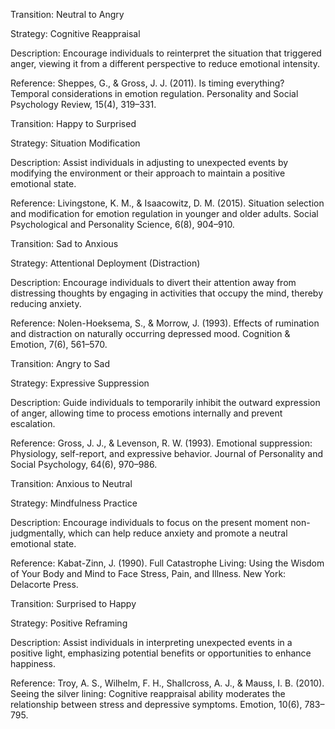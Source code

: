 Transition: Neutral to Angry

Strategy: Cognitive Reappraisal

Description: Encourage individuals to reinterpret the situation that triggered anger, viewing it from a different perspective to reduce emotional intensity.

Reference: Sheppes, G., & Gross, J. J. (2011). Is timing everything? Temporal considerations in emotion regulation. Personality and Social Psychology Review, 15(4), 319–331.

Transition: Happy to Surprised

Strategy: Situation Modification

Description: Assist individuals in adjusting to unexpected events by modifying the environment or their approach to maintain a positive emotional state.

Reference: Livingstone, K. M., & Isaacowitz, D. M. (2015). Situation selection and modification for emotion regulation in younger and older adults. Social Psychological and Personality Science, 6(8), 904–910.

Transition: Sad to Anxious

Strategy: Attentional Deployment (Distraction)

Description: Encourage individuals to divert their attention away from distressing thoughts by engaging in activities that occupy the mind, thereby reducing anxiety.

Reference: Nolen-Hoeksema, S., & Morrow, J. (1993). Effects of rumination and distraction on naturally occurring depressed mood. Cognition & Emotion, 7(6), 561–570.

Transition: Angry to Sad

Strategy: Expressive Suppression

Description: Guide individuals to temporarily inhibit the outward expression of anger, allowing time to process emotions internally and prevent escalation.

Reference: Gross, J. J., & Levenson, R. W. (1993). Emotional suppression: Physiology, self-report, and expressive behavior. Journal of Personality and Social Psychology, 64(6), 970–986.

Transition: Anxious to Neutral

Strategy: Mindfulness Practice

Description: Encourage individuals to focus on the present moment non-judgmentally, which can help reduce anxiety and promote a neutral emotional state.

Reference: Kabat-Zinn, J. (1990). Full Catastrophe Living: Using the Wisdom of Your Body and Mind to Face Stress, Pain, and Illness. New York: Delacorte Press.

Transition: Surprised to Happy

Strategy: Positive Reframing

Description: Assist individuals in interpreting unexpected events in a positive light, emphasizing potential benefits or opportunities to enhance happiness.

Reference: Troy, A. S., Wilhelm, F. H., Shallcross, A. J., & Mauss, I. B. (2010). Seeing the silver lining: Cognitive reappraisal ability moderates the relationship between stress and depressive symptoms. Emotion, 10(6), 783–795.